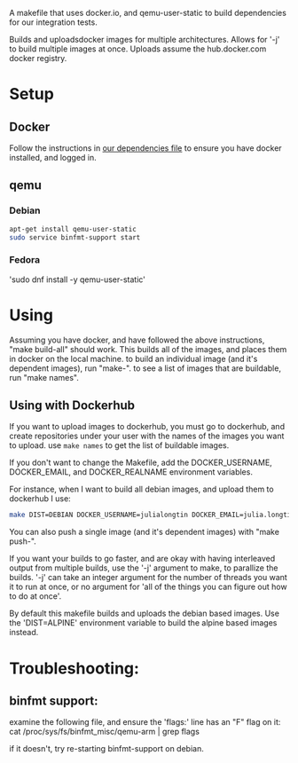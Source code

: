 A makefile that uses docker.io, and qemu-user-static to build dependencies for our integration tests.

Builds and uploadsdocker images for multiple architectures. Allows for '-j' to build multiple images at once. Uploads assume the hub.docker.com docker registry.

# Setup

## Docker

Follow the instructions in [our dependencies file](doc/Dependencies.md) to ensure you have docker installed, and logged in.

## qemu

### Debian


```bash
apt-get install qemu-user-static
sudo service binfmt-support start
```

### Fedora

'sudo dnf install -y qemu-user-static'

# Using

Assuming you have docker, and have followed the above instructions, "make build-all" should work. This builds all of the images, and places them in docker on the local machine.
to build an individual image (and it's dependent images), run "make-<imagename>". to see a list of images that are buildable, run "make names".

## Using with Dockerhub

If you want to upload images to dockerhub, you must go to dockerhub, and create repositories under your user with the names of the images you want to upload. use `make names` to get the list of buildable images.

If you don't want to change the Makefile, add the DOCKER_USERNAME, DOCKER_EMAIL, and DOCKER_REALNAME environment variables.

For instance, when I want to build all debian images, and upload them to dockerhub I use:
```bash
make DIST=DEBIAN DOCKER_USERNAME=julialongtin DOCKER_EMAIL=julia.longtin@social.network DOCKER_REALNAME='Julia Longtin' push-all
```

You can also push a single image (and it's dependent images) with "make push-<imagename>".

If you want your builds to go faster, and are okay with having interleaved output from multiple builds, use the '-j' argument to make, to parallize the builds. '-j' can take an integer argument for the number of threads you want it to run at once, or no argument for 'all of the things you can figure out how to do at once'.

By default this makefile builds and uploads the debian based images. Use the 'DIST=ALPINE' environment variable to build the alpine based images instead.

# Troubleshooting:
## binfmt support:

examine the following file, and ensure the 'flags:' line has an "F" flag on it:
cat /proc/sys/fs/binfmt_misc/qemu-arm | grep flags

if it doesn't, try re-starting binfmt-support on debian.

